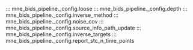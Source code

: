 ::: mne_bids_pipeline._config.loose
::: mne_bids_pipeline._config.depth
::: mne_bids_pipeline._config.inverse_method
::: mne_bids_pipeline._config.noise_cov
::: mne_bids_pipeline._config.source_info_path_update
::: mne_bids_pipeline._config.inverse_targets
::: mne_bids_pipeline._config.report_stc_n_time_points

